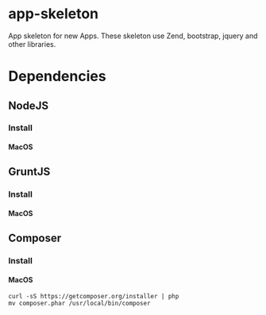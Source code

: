 app-skeleton
============

App skeleton for new Apps. These skeleton use Zend, bootstrap, jquery and other libraries.




Dependencies
============

## NodeJS

### Install

#### MacOS



## GruntJS

### Install

#### MacOS


## Composer

### Install

#### MacOS
```
curl -sS https://getcomposer.org/installer | php
mv composer.phar /usr/local/bin/composer
```
